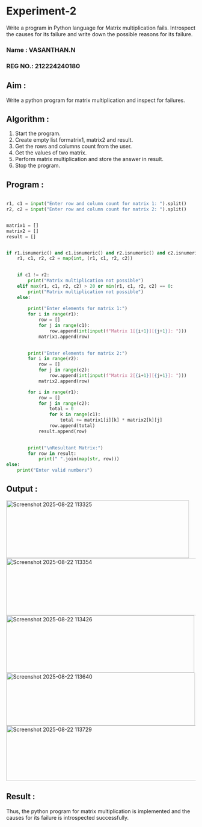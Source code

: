 # Experiment-2
Write a program in Python language for Matrix multiplication fails. Introspect the causes for its failure and write down the possible reasons for its failure. 
### Name : VASANTHAN.N
### REG NO.: 212224240180
## Aim :
Write a python program for matrix multiplication and inspect for failures. 

## Algorithm :
1.	Start the program.
2. Create empty list formatrix1, matrix2 and result.
3. Get the rows and columns count from the user.
4. Get the values of two matrix.
5. Perform matrix multiplication and store the answer in result.
6. Stop the program. 

## Program :
```python

r1, c1 = input("Enter row and column count for matrix 1: ").split()
r2, c2 = input("Enter row and column count for matrix 2: ").split()


matrix1 = []
matrix2 = []
result = []


if r1.isnumeric() and c1.isnumeric() and r2.isnumeric() and c2.isnumeric():
    r1, c1, r2, c2 = map(int, (r1, c1, r2, c2))

    
    if c1 != r2:
        print("Matrix multiplication not possible")
    elif max(r1, c1, r2, c2) > 20 or min(r1, c1, r2, c2) == 0:
        print("Matrix multiplication not possible")
    else:
      
        print("Enter elements for matrix 1:")
        for i in range(r1):
            row = []
            for j in range(c1):
                row.append(int(input(f"Matrix 1[{i+1}][{j+1}]: ")))
            matrix1.append(row)

      
        print("Enter elements for matrix 2:")
        for i in range(r2):
            row = []
            for j in range(c2):
                row.append(int(input(f"Matrix 2[{i+1}][{j+1}]: ")))
            matrix2.append(row)

        for i in range(r1):
            row = []
            for j in range(c2):
                total = 0
                for k in range(c1):
                    total += matrix1[i][k] * matrix2[k][j]
                row.append(total)
            result.append(row)

     
        print("\nResultant Matrix:")
        for row in result:
            print(" ".join(map(str, row)))
else:
    print("Enter valid numbers")
```
## Output :

<img width="486" height="153" alt="Screenshot 2025-08-22 113325" src="https://github.com/user-attachments/assets/6efccf0c-522e-43c4-978d-c71902a50b32" />

<img width="507" height="152" alt="Screenshot 2025-08-22 113354" src="https://github.com/user-attachments/assets/88bde693-7a28-4508-8450-0307a128f60a" />

<img width="500" height="152" alt="Screenshot 2025-08-22 113426" src="https://github.com/user-attachments/assets/4238cd20-d9d3-4e5d-8fd7-156c793cb69a" />

<img width="502" height="140" alt="Screenshot 2025-08-22 113640" src="https://github.com/user-attachments/assets/71925cb5-99eb-44af-ba45-ee52da08669d" />

<img width="523" height="147" alt="Screenshot 2025-08-22 113729" src="https://github.com/user-attachments/assets/76f21955-e818-4806-800d-09faa0dd2ca7" />

## Result :
Thus, the python program for matrix multiplication is implemented and the causes for its failure is introspected successfully.
